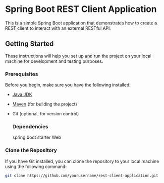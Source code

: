 # Spring Boot REST Client Application

This is a simple Spring Boot application that demonstrates how to create a REST client to interact with an external RESTful API.

## Getting Started

These instructions will help you set up and run the project on your local machine for development and testing purposes.

### Prerequisites

Before you begin, make sure you have the following installed:

- [Java JDK](https://www.oracle.com/java/technologies/javase-downloads.html)
- [Maven](https://maven.apache.org/download.cgi) (for building the project)
- Git (optional, for version control)

  ### Dependencies
  spring boot starter Web

### Clone the Repository

If you have Git installed, you can clone the repository to your local machine using the following command:

```bash
git clone https://github.com/yourusername/rest-client-application.git
